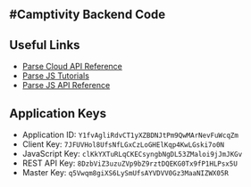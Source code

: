 #Camptivity Backend Code
----


## Useful Links

* [Parse Cloud API Reference](https://www.parse.com/docs/cloud_code_guide)
* [Parse JS Tutorials](https://parse.com/docs/js_guide)
* [Parse JS API Reference](http://parse.com/docs/js/)

## Application Keys
* Application ID: `Y1fvAgliRdvCT1yXZBDNJtPm9QwMArNevFuWcqZm`
* Client Key: `7JFUVHol8UfsNfLGxCzLoGHElKqp4KwLGski7o0N`
* JavaScript Key: `clKkYXTuRLqCKECsyngbNgDL53ZMaloi9jJmJKGv`
* REST API Key: `8DzbViZ3uzuZVp9bZ9rztDQEKG0Tx9fP1HLPsx5U`
* Master Key: `q5Vwqm8giXS6LySmUfsAYVDVV0Gz3MaaNIZWX05R`